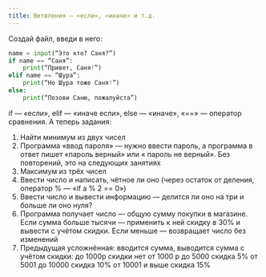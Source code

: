 ```yaml
---
title: Ветвления — «если», «иначе» и т.д.
---
```


Создай файл, введи в него:
```python
name = input(“Это кто? Саня?”)
if name == “Саня”:
    print(“Привет, Саня!”)
elif name == “Шура”:
    print(“Но Шура тоже Саня!”)
else:
    print(“Позови Саню, пожалуйста”)
```

if — «если», elif — «иначе если», else — «иначе», «==» — оператор сравнения. А теперь задания:

1) Найти минимум из двух чисел
2) Программа «ввод пароля» — нужно ввести пароль,  а программа в ответ пишет «пароль верный» или « пароль не верный». Без повторений, это на следующих занятиях
3) Максимум из трёх чисел
4) Ввести число и написать, чётное ли оно (через остаток от деления, оператор % — «if a % 2 == 0»)
5) Ввести число и вывести информацию — делится ли оно на три и больше ли оно нуля?
7) Программа получает число — общую сумму покупки в магазине. Если сумма больше тысячи — применить к ней скидку в 30% и вывести с учётом скидки. Если меньше — возвращает число без изменений
8) Предыдущая усложнённая: вводится сумма, выводится сумма с учётом скидки:
до 1000р скидки нет
от 1000 р до 5000 скидка 5%
от 5001 до 10000 скидка 10%
от 10001  и выше скидка 15%
